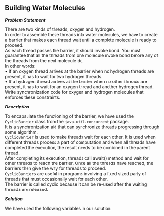 ## Building Water Molecules

**_Problem Statement_**

There are two kinds of threads, oxygen and hydrogen. <br>
In order to assemble these threads into water molecules, we have to create a barrier that makes each thread wait until 
a complete molecule is ready to proceed. <br>
As each thread passes the barrier, it should invoke bond. You must guarantee that all the threads from one molecule 
invoke bond before any of the threads from the next molecule do.<br>
In other words: <br>
• If an oxygen thread arrives at the barrier when no hydrogen threads are present, it has to wait for two hydrogen 
threads.<br>
• If a hydrogen thread arrives at the barrier when no other threads are present, it has to wait for an oxygen thread 
and another hydrogen thread.<br>
Write synchronization code for oxygen and hydrogen molecules that enforces these constraints.

**_Description_**

To encapsulate the functioning of the barrier, we have used the `CyclicBarrier` class from the `java.util.concurrent` 
package. <br>
It is a synchronization aid that can synchronize threads progressing through some algorithm. <br>
`CyclicBarrier` is used to make threads wait for each other. 
It is used when different threads process a part of computation and when all threads have completed the execution, the 
result needs to be combined in the parent thread. <br>
After completing its execution, threads call await() method and wait for other threads to reach the barrier. 
Once all the threads have reached, the barriers then give the way for threads to proceed. <br>
 `CyclicBarrier`s are useful in programs involving a fixed sized party of threads that must occasionally wait for each 
 other.<br> The barrier is called cyclic because it can be re-used after the waiting threads are released. <br>

**_Solution_**

We have used the following variables in our solution:
